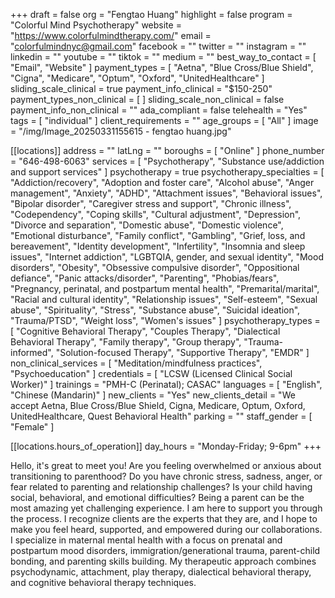 +++
draft = false
org = "Fengtao Huang"
highlight = false
program = "Colorful Mind Psychotherapy"
website = "https://www.colorfulmindtherapy.com/"
email = "colorfulmindnyc@gmail.com"
facebook = ""
twitter = ""
instagram = ""
linkedin = ""
youtube = ""
tiktok = ""
medium = ""
best_way_to_contact = [ "Email", "Website" ]
payment_types = [
  "Aetna",
  "Blue Cross/Blue Shield",
  "Cigna",
  "Medicare",
  "Optum",
  "Oxford",
  "UnitedHealthcare"
]
sliding_scale_clinical = true
payment_info_clinical = "$150-250"
payment_types_non_clinical = [ ]
sliding_scale_non_clinical = false
payment_info_non_clinical = ""
ada_compliant = false
telehealth = "Yes"
tags = [ "individual" ]
client_requirements = ""
age_groups = [ "All" ]
image = "/img/Image_20250331155615 - fengtao huang.jpg"

[[locations]]
address = ""
latLng = ""
boroughs = [ "Online" ]
phone_number = "646-498-6063"
services = [
  "Psychotherapy",
  "Substance use/addiction and support services"
]
psychotherapy = true
psychotherapy_specialties = [
  "Addiction/recovery",
  "Adoption and foster care",
  "Alcohol abuse",
  "Anger management",
  "Anxiety",
  "ADHD",
  "Attachment issues",
  "Behavioral issues",
  "Bipolar disorder",
  "Caregiver stress and support",
  "Chronic illness",
  "Codependency",
  "Coping skills",
  "Cultural adjustment",
  "Depression",
  "Divorce and separation",
  "Domestic abuse",
  "Domestic violence",
  "Emotional disturbance",
  "Family conflict",
  "Gambling",
  "Grief, loss, and bereavement",
  "Identity development",
  "Infertility",
  "Insomnia and sleep issues",
  "Internet addiction",
  "LGBTQIA, gender, and sexual identity",
  "Mood disorders",
  "Obesity",
  "Obsessive compulsive disorder",
  "Oppositional defiance",
  "Panic attacks/disorder",
  "Parenting",
  "Phobias/fears",
  "Pregnancy, perinatal, and postpartum mental health",
  "Premarital/marital",
  "Racial and cultural identity",
  "Relationship issues",
  "Self-esteem",
  "Sexual abuse",
  "Spirituality",
  "Stress",
  "Substance abuse",
  "Suicidal ideation",
  "Trauma/PTSD",
  "Weight loss",
  "Women's issues"
]
psychotherapy_types = [
  "Cognitive Behavioral Therapy",
  "Couples Therapy",
  "Dialectical Behavioral Therapy",
  "Family therapy",
  "Group therapy",
  "Trauma-informed",
  "Solution-focused Therapy",
  "Supportive Therapy",
  "EMDR"
]
non_clinical_services = [ "Meditation/mindfulness practices", "Psychoeducation" ]
credentials = [ "LCSW (Licensed Clinical Social Worker)" ]
trainings = "PMH-C (Perinatal); CASAC"
languages = [ "English", "Chinese (Mandarin)" ]
new_clients = "Yes"
new_clients_detail = "We accept Aetna, Blue Cross/Blue Shield, Cigna, Medicare, Optum, Oxford, UnitedHealthcare, Quest Behavioral Health"
parking = ""
staff_gender = [ "Female" ]

  [[locations.hours_of_operation]]
  day_hours = "Monday-Friday; 9-6pm"
+++

Hello, it's great to meet you! Are you feeling overwhelmed or anxious about transitioning to parenthood? Do you have chronic stress, sadness, anger, or fear related to parenting and relationship challenges? Is your child having social, behavioral, and emotional difficulties? Being a parent can be the most amazing yet challenging experience. I am here to support you through the process. I recognize clients are the experts that they are, and I hope to make you feel heard, supported, and empowered during our collaborations. <br>
I specialize in maternal mental health with a focus on prenatal and postpartum mood disorders, immigration/generational trauma, parent-child bonding, and parenting skills building. My therapeutic approach combines psychodynamic, attachment, play therapy, dialectical behavioral therapy, and cognitive behavioral therapy techniques. <br>
